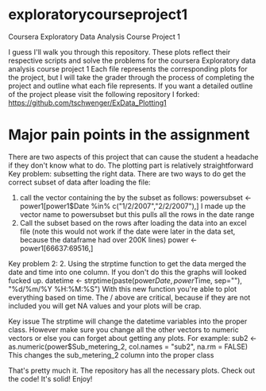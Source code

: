 # exploratorycourseproject1
Coursera Exploratory Data Analysis Course Project 1

I guess I'll walk you through this repository. These plots reflect their respective scripts and solve the problems for the coursera Exploratory data analysis course project 1
Each file represents the corresponding plots for the project, but I will take the grader through the process of completing the project
and outline what each file represents. If you want a detailed outline of the project please visit the following repository I forked:
https://github.com/tschwenger/ExData_Plotting1

# Major pain points in the assignment
There are two aspects of this project that can cause the student a headache if they don't know what to do. The plotting part is relatively straightforward
Key problem: subsetting the right data. There are two ways to do get the correct subset of data after loading the file:
  1. call the vector containing the by the subset as follows:
    powersubset <- power1[power1$Date %in% c("1/2/2007","2/2/2007"),] 
    I made up the vector name to powersubset but this pulls all the rows in the date range
  2. Call the subset based on the rows after loading the data into an excel file (note this would not work if the date
      were later in the data set, because the dataframe had over 200K lines)
    power <- power1[66637:69516,]
    
Key problem 2:
  2. Using the strptime function to get the data merged the date and time into one column. If you don't do this the graphs
    will looked fucked up. 
    datetime <- strptime(paste(power$Date, power$Time, sep=""), "%d/%m/%Y %H:%M:%S")
    With this new function you're able to plot everything based on time. The / above are critical, because if they are not
    included you will get NA values and your plots will be crap. 
    
Key issue
  The strptime will change the datetime variables into the proper class. However make sure you change all the other vectors
    to numeric vectors or else you can forget about getting any plots. For example:
      sub2 <- as.numeric(power$Sub_metering_2, col.names = "sub2", na.rm = FALSE) 
      This changes the sub_metering_2 column into the proper class

That's pretty much it. 
The repository has all the necessary plots. Check out the code! It's solid!
Enjoy!
      
      
    
  
  
  
  
